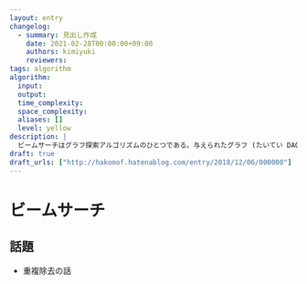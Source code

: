 ```yaml
---
layout: entry
changelog:
  - summary: 見出し作成
    date: 2021-02-28T00:00:00+09:00
    authors: kimiyuki
    reviewers:
tags: algorithm
algorithm:
  input:
  output:
  time_complexity:
  space_complexity:
  aliases: []
  level: yellow
description: |
  ビームサーチはグラフ探索アルゴリズムのひとつである。与えられたグラフ (たいてい DAG) を初期状態となる頂点群から幅優先探索と同様に探索していくが、定数 $K$ と頂点に対する評価関数 $\varphi : V \to \mathbb{R}$ をあらかじめ固定しておき、各深さごとにその評価関数による評価値が高い順に $K$ 個のみを保持してそれ以外の頂点は無視する。$K = 1$ のときは貪欲法と一致する。焼きなまし法と並んで、ヒューリスティックコンテストで頻繁に利用されるアルゴリズムである。
draft: true
draft_urls: ["http://hakomof.hatenablog.com/entry/2018/12/06/000000"]
---
```


# ビームサーチ

## 話題

-   重複除去の話
